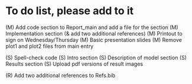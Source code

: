 # To do list, please add to it

(M) Add code section to Report_main and add a file for the section
(M) Implementation section (& add two additional references)
(M) Printout to sign on Wednesday/Thursday
(M) Basic presentation slides
(M) Remove plot1 and plot2 files from main entry

(S) Spell-check code
(S) Intro section
(S) Description of model section
(S) Results section
(S) Upload pdf versions of result images

(R) Add two additional references to Refs.bib
